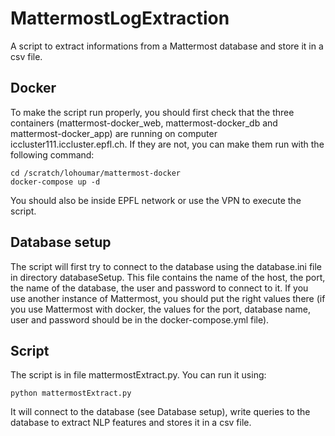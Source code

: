 # MattermostLogExtraction

A script to extract informations from a Mattermost database and store it in a csv file.



## Docker


To make the script run properly, you should first check that the three containers (mattermost-docker_web, mattermost-docker_db and mattermost-docker_app) are running on computer iccluster111.iccluster.epfl.ch. If they are not, you can make them run with the following command:

```
cd /scratch/lohoumar/mattermost-docker
docker-compose up -d
```

You should also be inside EPFL network or use the VPN to execute the script.



## Database setup


The script will first try to connect to the database using the database.ini file in directory databaseSetup. This file contains the name of the host, the port, the name of the database, the user and password to connect to it. If you use another instance of Mattermost, you should put the right values there (if you use Mattermost with docker, the values for the port, database name, user and password should be in the docker-compose.yml file).



## Script


The script is in file mattermostExtract.py. You can run it using:

`python mattermostExtract.py`

It will connect to the database (see Database setup), write queries to the database to extract NLP features and stores it in a csv file.
